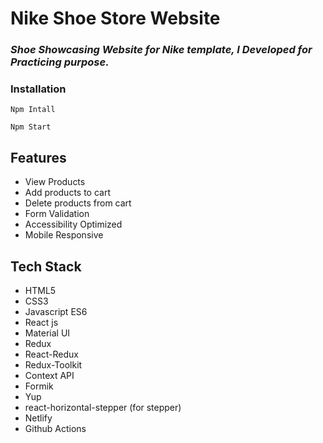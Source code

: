 # Nike Shoe Store Website

### *Shoe Showcasing Website for Nike template, I Developed for Practicing purpose.*

### Installation 

```
Npm Intall 
```
```
Npm Start
```

## Features

- View Products
- Add products to cart
- Delete products from cart
- Form Validation
- Accessibility Optimized
- Mobile Responsive



## Tech Stack

- HTML5
- CSS3
- Javascript ES6
- React js
- Material UI
- Redux
- React-Redux
- Redux-Toolkit
- Context API
- Formik
- Yup
- react-horizontal-stepper (for stepper)
- Netlify
- Github Actions
